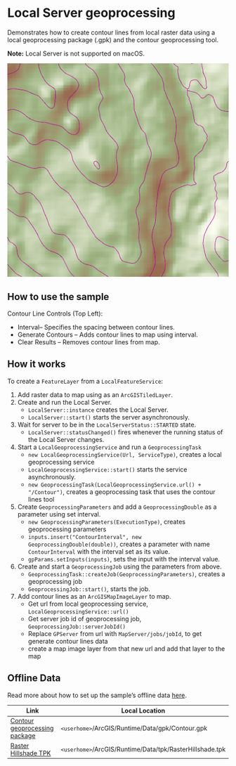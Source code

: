 # Local Server geoprocessing

Demonstrates how to create contour lines from local raster data using a
local geoprocessing package (.gpk) and the contour geoprocessing tool.

**Note:** Local Server is not supported on macOS.

![](screenshot.png)

## How to use the sample

Contour Line Controls (Top Left):

  - Interval– Specifies the spacing between contour lines.
  - Generate Contours – Adds contour lines to map using interval.
  - Clear Results – Removes contour lines from map.

## How it works

To create a `FeatureLayer` from a `LocalFeatureService`:

1.  Add raster data to map using as an `ArcGISTiledLayer`.
2.  Create and run the Local Server.
      - `LocalServer::instance` creates the Local Server.
      - `LocalServer::start()` starts the server asynchronously.
3.  Wait for server to be in the `LocalServerStatus::STARTED` state.
      - `LocalServer::statusChanged()` fires whenever the running status
        of the Local Server changes.
4.  Start a `LocalGeoprocessingService` and run a `GeoprocessingTask`
      - `new LocalGeoprocessingService(Url, ServiceType)`, creates a
        local geoprocessing service
      - `LocalGeoprocessingService::start()` starts the service
        asynchronously.
      - `new GeoprocessingTask(LocalGeoprocessingService.url() +
        "/Contour")`, creates a geoprocessing task that uses the contour
        lines tool
5.  Create `GeoprocessingParameters` and add a `GeoprocessingDouble` as
    a parameter using set interval.
      - `new GeoprocessingParameters(ExecutionType)`, creates
        geoprocessing parameters
      - `inputs.insert("ContourInterval", new
        GeoprocessingDouble(double))`, creates a parameter with name
        `ContourInterval` with the interval set as its value.
      - `gpParams.setInputs(inputs)`, sets the input with the interval
        value.
6.  Create and start a `GeoprocessingJob` using the parameters from
    above.
      - `GeoprocessingTask::createJob(GeoprocessingParameters)`, creates
        a geoprocessing job
      - `GeoprocessingJob::start()`, starts the job.
7.  Add contour lines as an `ArcGISMapImageLayer` to map.
      - Get url from local geoprocessing service,
        `LocalGeoprocessingService::url()`
      - Get server job id of geoprocessing job,
        `GeoprocessingJob::serverJobId()`
      - Replace `GPServer` from url with `MapServer/jobs/jobId`, to get
        generate contour lines data
      - create a map image layer from that new url and add that layer to
        the map

## Offline Data

Read more about how to set up the sample’s offline data
[here](http://links.esri.com/ArcGISRuntimeQtSamples).

| Link                                                                                                       | Local Location                                           |
| ---------------------------------------------------------------------------------------------------------- | -------------------------------------------------------- |
| [Contour geoprocessing package](https://www.arcgis.com/home/item.html?id=da9e565a52ca41c1937cff1a01017068) | `<userhome>`/ArcGIS/Runtime/Data/gpk/Contour.gpk         |
| [Raster Hillshade TPK](https://www.arcgis.com/home/item.html?id=f7c7b4a30fb9415896ba0d1921fe014b)          | `<userhome>`/ArcGIS/Runtime/Data/tpk/RasterHillshade.tpk |
